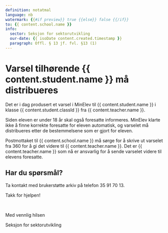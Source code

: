 ```yaml
---
definition: notatmal
language: nb
watermark: {{#if preview}} true {{else}} false {{/if}}
to: {{ content.school.name }}
info:
  sector: Seksjon for sektorutvikling
  our-date: {{ isoDate content.created.timestamp }}
  paragraph: Offl. § 13 jf. fvl. §13 (1)
---
```


# Varsel tilhørende {{ content.student.name }} må distribueres

Det er i dag produsert et varsel i MinElev til {{ content.student.name }} i klasse {{ content.student.classId }} fra {{ content.teacher.name }}.

Siden eleven er under 18 år skal også foresatte informeres. MinElev klarte ikke å finne korrekte foresatte for eleven automatisk, og varselet må distribueres etter de bestemmelsene som er gjort for eleven.

Postmottaket til {{ content.school.name }} må sørge for å skrive ut varselet fra 360 for å gi det videre til {{ content.teacher.name }}. Det er {{ content.teacher.name }} som nå er ansvarlig for å sende varselet videre til elevens foresatte.

## Har du spørsmål?

Ta kontakt med brukerstøtte arkiv på telefon 35 91 70 13.

Takk for hjelpen!

<br/>

Med vennlig hilsen

Seksjon for sektorutvikling
